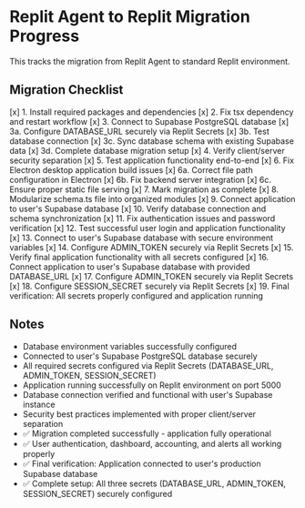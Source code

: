 # Replit Agent to Replit Migration Progress

This tracks the migration from Replit Agent to standard Replit environment.

## Migration Checklist

[x] 1. Install required packages and dependencies
[x] 2. Fix tsx dependency and restart workflow 
[x] 3. Connect to Supabase PostgreSQL database
  [x] 3a. Configure DATABASE_URL securely via Replit Secrets
  [x] 3b. Test database connection
  [x] 3c. Sync database schema with existing Supabase data
  [x] 3d. Complete database migration setup
[x] 4. Verify client/server security separation
[x] 5. Test application functionality end-to-end
[x] 6. Fix Electron desktop application build issues
  [x] 6a. Correct file path configuration in Electron
  [x] 6b. Fix backend server integration
  [x] 6c. Ensure proper static file serving
[x] 7. Mark migration as complete
[x] 8. Modularize schema.ts file into organized modules
[x] 9. Connect application to user's Supabase database
[x] 10. Verify database connection and schema synchronization
[x] 11. Fix authentication issues and password verification
[x] 12. Test successful user login and application functionality
[x] 13. Connect to user's Supabase database with secure environment variables
[x] 14. Configure ADMIN_TOKEN securely via Replit Secrets
[x] 15. Verify final application functionality with all secrets configured
[x] 16. Connect application to user's Supabase database with provided DATABASE_URL
[x] 17. Configure ADMIN_TOKEN securely via Replit Secrets
[x] 18. Configure SESSION_SECRET securely via Replit Secrets
[x] 19. Final verification: All secrets properly configured and application running

## Notes
- Database environment variables successfully configured  
- Connected to user's Supabase PostgreSQL database securely
- All required secrets configured via Replit Secrets (DATABASE_URL, ADMIN_TOKEN, SESSION_SECRET)
- Application running successfully on Replit environment on port 5000
- Database connection verified and functional with user's Supabase instance
- Security best practices implemented with proper client/server separation
- ✅ Migration completed successfully - application fully operational
- ✅ User authentication, dashboard, accounting, and alerts all working properly
- ✅ Final verification: Application connected to user's production Supabase database
- ✅ Complete setup: All three secrets (DATABASE_URL, ADMIN_TOKEN, SESSION_SECRET) securely configured